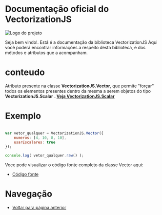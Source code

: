 # Documentação oficial do VectorizationJS
![Logo do projeto](https://github.com/WilliamJardim/VectorizationJS/blob/main/imagens/logo512x512.png)

Seja bem vindo!. Está é a documentação da biblioteca VectorizationJS
Aqui você poderá encontrar informações a respeito desta biblioteca, e dos métodos e atributos que a acompanham.

# conteudo
Atributo presente na classe **VectorizationJS.Vector**, que permite "forçar" todos os elementos presentes dentro da mesma a serem objetos do tipo **VectorizationJS.Scalar**
**. [Veja VectorizationJS.Scalar](../../Scalar/page.md)**

# Exemplo
```javascript

var vetor_qualquer = VectorizationJS.Vector({ 
    numeros: [4, 10, 8, 10],
    usarEscalares: true
});

console.log( vetor_qualquer.raw() );

```

Voce pode visualizar o código fonte completo da classe Vector aqui:
* [Código fonte](https://github.com/WilliamJardim/VectorizationJS/blob/main/src/Vector.js)

# Navegação
* [Voltar para página anterior](../page.md)